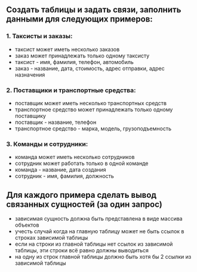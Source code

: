 ## Создать таблицы и задать связи, заполнить данными для следующих примеров:

### 1. Таксисты и заказы:
- таксист может иметь несколько заказов
- заказ может принадлежать только одному таксисту
- таксист - имя, фамилия, телефон, автомобиль
- заказ - название, дата, стоимость, адрес отправки, адрес назначения

### 2. Поставщики и транспортные средства:
 - поставщик может иметь несколько транспортных средств
 - транспортное средство может принадлежать только одному поставщику
 - поставщик - название, телефон
 - транспортное средство - марка, модель, грузоподъемность

### 3. Команды и сотрудники:
- команда может иметь несколько сотрудников
- сотрудник может работать только в одной команде
- команда - название, дата создания
- сотрудник - имя, фамилия, должность

## Для каждого примера сделать вывод связанных сущностей (за один запрос)
- зависимая сущность должна быть представлена в виде массива объектов
- учесть случай когда на главную таблицу может не быть ссылок в строках зависимой таблицы
- если на строки из главной таблицы нет ссылок из зависимой таблицы, эти строки всё равно должны выводиться
- на одну из строк главной таблицы должно быть хотя бы 2 ссылки из зависимой таблицы
